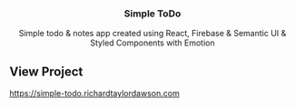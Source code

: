 <p align="center">
  <h3 align="center">Simple ToDo</h3>

  <p align="center">
    Simple todo & notes app created using React, Firebase & Semantic UI & Styled Components with Emotion
  </p>
</p>

## View Project
<https://simple-todo.richardtaylordawson.com>
